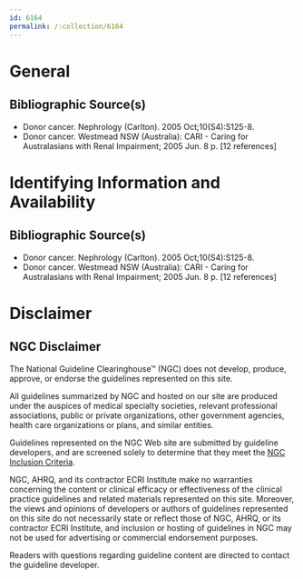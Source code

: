 ```yaml
---
id: 6164
permalink: /:collection/6164
---
```


# General

## Bibliographic Source(s)

- Donor cancer. Nephrology (Carlton). 2005 Oct;10(S4):S125-8.
- Donor cancer. Westmead NSW (Australia): CARI - Caring for Australasians with Renal Impairment; 2005 Jun. 8 p. [12 references]

# Identifying Information and Availability

## Bibliographic Source(s)

- Donor cancer. Nephrology (Carlton). 2005 Oct;10(S4):S125-8.
- Donor cancer. Westmead NSW (Australia): CARI - Caring for Australasians with Renal Impairment; 2005 Jun. 8 p. [12 references]

# Disclaimer

## NGC Disclaimer

The National Guideline Clearinghouse™ (NGC) does not develop, produce, approve, or endorse the guidelines represented on this site.

All guidelines summarized by NGC and hosted on our site are produced under the auspices of medical specialty societies, relevant professional associations, public or private organizations, other government agencies, health care organizations or plans, and similar entities.

Guidelines represented on the NGC Web site are submitted by guideline developers, and are screened solely to determine that they meet the [NGC Inclusion Criteria](/help-and-about/summaries/inclusion-criteria).

NGC, AHRQ, and its contractor ECRI Institute make no warranties concerning the content or clinical efficacy or effectiveness of the clinical practice guidelines and related materials represented on this site. Moreover, the views and opinions of developers or authors of guidelines represented on this site do not necessarily state or reflect those of NGC, AHRQ, or its contractor ECRI Institute, and inclusion or hosting of guidelines in NGC may not be used for advertising or commercial endorsement purposes.

Readers with questions regarding guideline content are directed to contact the guideline developer.

